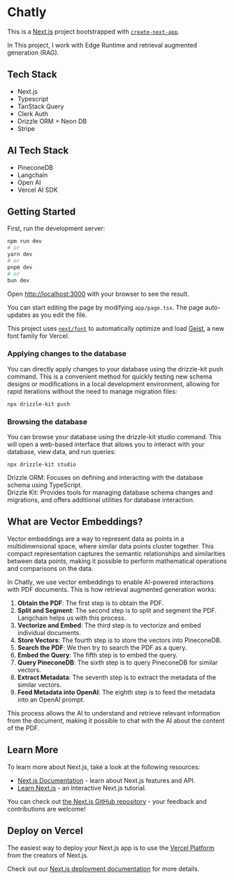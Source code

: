 # Chatly

This is a [Next.js](https://nextjs.org) project bootstrapped with [`create-next-app`](https://nextjs.org/docs/app/api-reference/cli/create-next-app).

In This project, I work with Edge Runtime and retrieval augmented generation (RAG).

## Tech Stack

- Next.js
- Typescript
- TanStack Query
- Clerk Auth
- Drizzle ORM + Neon DB
- Stripe

## AI Tech Stack

- PineconeDB
- Langchain
- Open AI
- Vercel AI SDK

## Getting Started

First, run the development server:

```bash
npm run dev
# or
yarn dev
# or
pnpm dev
# or
bun dev
```

Open [http://localhost:3000](http://localhost:3000) with your browser to see the result.

You can start editing the page by modifying `app/page.tsx`. The page auto-updates as you edit the file.

This project uses [`next/font`](https://nextjs.org/docs/app/building-your-application/optimizing/fonts) to automatically optimize and load [Geist](https://vercel.com/font), a new font family for Vercel.

### Applying changes to the database

You can directly apply changes to your database using the drizzle-kit push command. This is a convenient method for quickly testing new schema designs or modifications in a local development environment, allowing for rapid iterations without the need to manage migration files:

```
npx drizzle-kit push
```

### Browsing the database

You can browse your database using the drizzle-kit studio command. This will open a web-based interface that allows you to interact with your database, view data, and run queries:

```
npx drizzle-kit studio
```

Drizzle ORM: Focuses on defining and interacting with the database schema using TypeScript.<br/>
Drizzle Kit: Provides tools for managing database schema changes and migrations, and offers additional utilities for database interaction.

## What are Vector Embeddings? 
Vector embeddings are a way to represent data as points in a multidimensional space, where similar data points cluster together. This compact representation captures the semantic relationships and similarities between data points, making it possible to perform mathematical operations and comparisons on the data.

In Chatly, we use vector embeddings to enable AI-powered interactions with PDF documents. This is how retrieval augmented generation works:

1. **Obtain the PDF**: The first step is to obtain the PDF.
2. **Split and Segment**: The second step is to split and segment the PDF. Langchain helps us with this process.
3. **Vectorize and Embed**: The third step is to vectorize and embed individual documents.
4. **Store Vectors**: The fourth step is to store the vectors into PineconeDB.
5. **Search the PDF**: We then try to search the PDF as a query.
6. **Embed the Query**: The fifth step is to embed the query.
7. **Query PineconeDB**: The sixth step is to query PineconeDB for similar vectors.
8. **Extract Metadata**: The seventh step is to extract the metadata of the similar vectors.
9. **Feed Metadata into OpenAI**: The eighth step is to feed the metadata into an OpenAI prompt.

This process allows the AI to understand and retrieve relevant information from the document, making it possible to chat with the AI about the content of the PDF.

## Learn More

To learn more about Next.js, take a look at the following resources:

- [Next.js Documentation](https://nextjs.org/docs) - learn about Next.js features and API.
- [Learn Next.js](https://nextjs.org/learn) - an interactive Next.js tutorial.

You can check out [the Next.js GitHub repository](https://github.com/vercel/next.js) - your feedback and contributions are welcome!

## Deploy on Vercel

The easiest way to deploy your Next.js app is to use the [Vercel Platform](https://vercel.com/new?utm_medium=default-template&filter=next.js&utm_source=create-next-app&utm_campaign=create-next-app-readme) from the creators of Next.js.

Check out our [Next.js deployment documentation](https://nextjs.org/docs/app/building-your-application/deploying) for more details.
